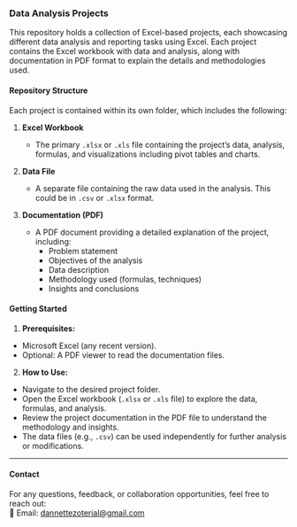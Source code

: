 ### **Data Analysis Projects**
This repository holds a collection of Excel-based projects, each showcasing different data analysis and reporting tasks using Excel. 
Each project contains the Excel workbook with data and analysis, along with documentation in PDF format to explain the details and methodologies used.

#### **Repository Structure**
Each project is contained within its own folder, which includes the following:

1. **Excel Workbook**  
   - The primary `.xlsx` or `.xls` file containing the project’s data, analysis, formulas, and visualizations including pivot tables and charts.

2. **Data File**  
   - A separate file containing the raw data used in the analysis. This could be in `.csv` or `.xlsx` format.

3. **Documentation (PDF)**  
   - A PDF document providing a detailed explanation of the project, including:
     - Problem statement
     - Objectives of the analysis
     - Data description
     - Methodology used (formulas, techniques)
     - Insights and conclusions

#### **Getting Started**

 1. **Prerequisites:**  
   - Microsoft Excel (any recent version).  
   - Optional: A PDF viewer to read the documentation files.

 2. **How to Use:**
   - Navigate to the desired project folder.
   - Open the Excel workbook (`.xlsx` or `.xls` file) to explore the data, formulas, and analysis.
   - Review the project documentation in the PDF file to understand the methodology and insights.
   - The data files (e.g., `.csv`) can be used independently for further analysis or modifications.
---
#### **Contact**

For any questions, feedback, or collaboration opportunities, feel free to reach out:  
📧 Email: [dannettezoterial@gmail.com](mailto:dannettezoterial@gmail.com)
